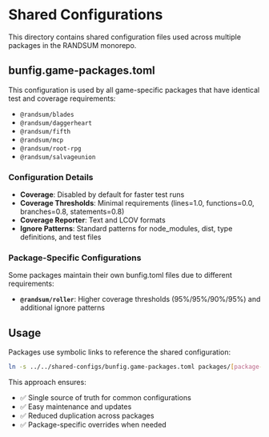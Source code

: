 # Shared Configurations

This directory contains shared configuration files used across multiple packages in the RANDSUM monorepo.

## bunfig.game-packages.toml

This configuration is used by all game-specific packages that have identical test and coverage requirements:

- `@randsum/blades`
- `@randsum/daggerheart` 
- `@randsum/fifth`
- `@randsum/mcp`
- `@randsum/root-rpg`
- `@randsum/salvageunion`

### Configuration Details

- **Coverage**: Disabled by default for faster test runs
- **Coverage Thresholds**: Minimal requirements (lines=1.0, functions=0.0, branches=0.8, statements=0.8)
- **Coverage Reporter**: Text and LCOV formats
- **Ignore Patterns**: Standard patterns for node_modules, dist, type definitions, and test files

### Package-Specific Configurations

Some packages maintain their own bunfig.toml files due to different requirements:

- **`@randsum/roller`**: Higher coverage thresholds (95%/95%/90%/95%) and additional ignore patterns

## Usage

Packages use symbolic links to reference the shared configuration:

```bash
ln -s ../../shared-configs/bunfig.game-packages.toml packages/[package-name]/bunfig.toml
```

This approach ensures:
- ✅ Single source of truth for common configurations
- ✅ Easy maintenance and updates
- ✅ Reduced duplication across packages
- ✅ Package-specific overrides when needed
